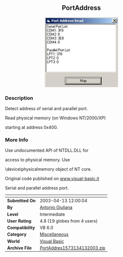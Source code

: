﻿<div align="center">

## PortAddress

<img src="PIC2003413114344650.jpg">
</div>

### Description

Detect address of serial and parallel port.

Read physical memory (on Windows NT/2000/XP)

starting at address 0x400.
 
### More Info
 
Use undocumented API of NTDLL.DLL for

access to physical memory. Use

\device\physicalmemory object of NT core.

Original code published on www.visual-basic.it

Serial and parallel address port.


<span>             |<span>
---                |---
**Submitted On**   |2003-04-13 12:00:04
**By**             |[Antonio Giuliana](https://github.com/Planet-Source-Code/PSCIndex/blob/master/ByAuthor/antonio-giuliana.md)
**Level**          |Intermediate
**User Rating**    |4.8 (19 globes from 4 users)
**Compatibility**  |VB 6\.0
**Category**       |[Miscellaneous](https://github.com/Planet-Source-Code/PSCIndex/blob/master/ByCategory/miscellaneous__1-1.md)
**World**          |[Visual Basic](https://github.com/Planet-Source-Code/PSCIndex/blob/master/ByWorld/visual-basic.md)
**Archive File**   |[PortAddres1573134132003\.zip](https://github.com/Planet-Source-Code/antonio-giuliana-portaddress__1-44713/archive/master.zip)








